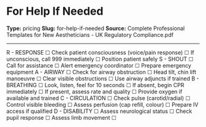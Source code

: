 # For Help If Needed

**Type:** pricing
**Slug:** for-help-if-needed
**Source:** Complete Professional Templates for New Aestheticians - UK Regulatory Compliance.pdf

---

R - RESPONSE ☐ Check patient consciousness (voice/pain response) ☐ If unconscious, call 999
immediately ☐ Position patient safely
S - SHOUT ☐ Call for assistance ☐ Alert emergency coordinator ☐ Prepare emergency equipment
A - AIRWAY ☐ Check for airway obstruction ☐ Head tilt, chin lift manoeuvre ☐ Clear visible
obstructions ☐ Use airway adjuncts if trained
B - BREATHING ☐ Look, listen, feel for 10 seconds ☐ If absent, begin CPR immediately ☐ If present,
assess rate and quality ☐ Provide oxygen if available and trained
C - CIRCULATION ☐ Check pulse (carotid/radial) ☐ Control visible bleeding ☐ Assess perfusion (cap
refill, colour) ☐ Prepare IV access if qualified
D - DISABILITY ☐ Assess neurological status ☐ Check pupil response ☐ Assess limb movement ☐